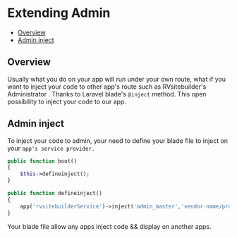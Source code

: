 # Extending Admin

- [Overview](#overview)
- [Admin inject](#admin-inject)

## Overview

Usually what you do on your app will run under your own route, what if you want to inject your code to other app's route such as RVsitebuilder's Administrator . Thanks to Laravel blade's `@inject` method. This open possibility to inject your code to our app.

## Admin inject

To inject your code to admin, your need to define your blade file to inject on your `app's service provider.`

```php
public function boot()
{
    $this->defineinject();
}

public function defineinject()
{
    app('rvsitebuilderService')->inject('admin_master','vendor-name/project-name::your blade file');
}
```

Your blade file allow any apps inject code && display on another apps.
